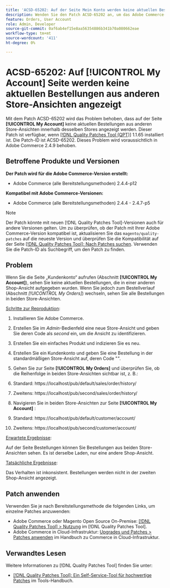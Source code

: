 ```yaml
---
title: 'ACSD-65202: Auf der Seite Mein Konto werden keine aktuellen Bestellungen aus anderen Store-Ansichten angezeigt'
description: Wenden Sie den Patch ACSD-65202 an, um das Adobe Commerce-Problem zu beheben, bei dem auf der Seite Mein Konto keine aktuellen Bestellungen aus anderen Store-Ansichten innerhalb desselben Stores angezeigt werden.
feature: Orders, User Account
role: Admin, Developer
source-git-commit: 0af6ab4ef15e8aa56354886b341b70a080662eae
workflow-type: tm+mt
source-wordcount: '411'
ht-degree: 0%

---
```



# ACSD-65202: Auf [!UICONTROL My Account] Seite werden keine aktuellen Bestellungen aus anderen Store-Ansichten angezeigt

Mit dem Patch ACSD-65202 wird das Problem behoben, dass auf der Seite **[!UICONTROL My Account]** keine aktuellen Bestellungen aus anderen Store-Ansichten innerhalb desselben Stores angezeigt werden. Dieser Patch ist verfügbar, wenn [[!DNL Quality Patches Tool (QPT)]](/help/tools/quality-patches-tool/quality-patches-tool-to-self-serve-quality-patches.md) 1.1.65 installiert ist. Die Patch-ID ist ACSD-65202. Dieses Problem wird voraussichtlich in Adobe Commerce 2.4.9 behoben.

## Betroffene Produkte und Versionen

**Der Patch wird für die Adobe Commerce-Version erstellt:**

* Adobe Commerce (alle Bereitstellungsmethoden) 2.4.4-p12

**Kompatibel mit Adobe Commerce-Versionen:**

* Adobe Commerce (alle Bereitstellungsmethoden) 2.4.4 - 2.4.7-p5

>[!NOTE]
>
>Der Patch könnte mit neuen [!DNL Quality Patches Tool]-Versionen auch für andere Versionen gelten. Um zu überprüfen, ob der Patch mit Ihrer Adobe Commerce-Version kompatibel ist, aktualisieren Sie das `magento/quality-patches` auf die neueste Version und überprüfen Sie die Kompatibilität auf der Seite [[!DNL Quality Patches Tool]: Nach Patches suchen](https://experienceleague.adobe.com/tools/commerce-quality-patches/index.html). Verwenden Sie die Patch-ID als Suchbegriff, um den Patch zu finden.

## Problem

Wenn Sie die Seite „Kundenkonto“ aufrufen (Abschnitt **[!UICONTROL My Account]**), sehen Sie keine aktuellen Bestellungen, die in einer anderen Shop-Ansicht aufgegeben wurden. Wenn Sie jedoch zum Bestellverlauf (Abschnitt *[!UICONTROL My Orders]*) wechseln, sehen Sie alle Bestellungen in beiden Store-Ansichten.

<u>Schritte zur Reproduktion</u>:

1. Installieren Sie Adobe Commerce.
1. Erstellen Sie im *Admin*-Bedienfeld eine neue Store-Ansicht und geben Sie deren Code als *second* ein, um die Ansicht zu identifizieren.
1. Erstellen Sie ein einfaches Produkt und indizieren Sie es neu.
1. Erstellen Sie ein Kundenkonto und geben Sie eine Bestellung in der standardmäßigen Store-Ansicht auf, deren Code &quot;*&quot;*.
1. Gehen Sie zur Seite **[!UICONTROL My Orders]** und überprüfen Sie, ob die Reihenfolge in beiden Store-Ansichten sichtbar ist, z. B.:
1. Standard: https://localhost/pub/default/sales/order/history/
1. Zweitens: https://localhost/pub/second/sales/order/history/

1. Navigieren Sie in beiden Store-Ansichten zur Seite **[!UICONTROL My Account]** :
1. Standard: https://localhost/pub/default/customer/account/
1. Zweitens: https://localhost/pub/second/customer/account/

<u>Erwartete Ergebnisse</u>:

Auf der Seite Bestellungen können Sie Bestellungen aus beiden Store-Ansichten sehen. Es ist derselbe Laden, nur eine andere Shop-Ansicht.

<u>Tatsächliche Ergebnisse</u>:

Das Verhalten ist inkonsistent. Bestellungen werden nicht in der zweiten Shop-Ansicht angezeigt.

## Patch anwenden

Verwenden Sie je nach Bereitstellungsmethode die folgenden Links, um einzelne Patches anzuwenden:

* Adobe Commerce oder Magento Open Source On-Premise: [[!DNL Quality Patches Tool] > Nutzung](/help/tools/quality-patches-tool/usage.md) im [!DNL Quality Patches Tool].
* Adobe Commerce in Cloud-Infrastruktur: [Upgrades und Patches > Patches anwenden](https://experienceleague.adobe.com/docs/commerce-cloud-service/user-guide/develop/upgrade/apply-patches.html) im Handbuch zu Commerce in Cloud-Infrastruktur.

## Verwandtes Lesen

Weitere Informationen zu [!DNL Quality Patches Tool] finden Sie unter:

* [[!DNL Quality Patches Tool]: Ein Self-Service-Tool für hochwertige Patches](/help/tools/quality-patches-tool/quality-patches-tool-to-self-serve-quality-patches.md) im Tools-Handbuch.

